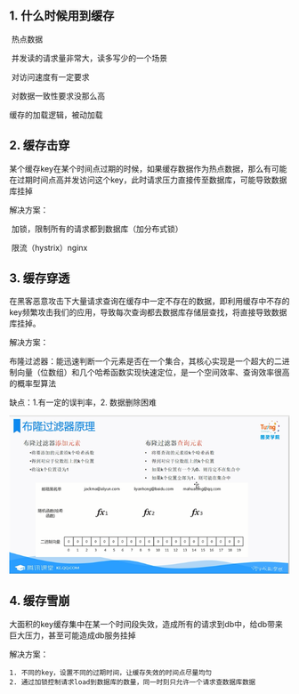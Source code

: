 ## 1. 什么时候用到缓存

​	热点数据

​	并发读的请求量非常大，读多写少的一个场景

​	对访问速度有一定要求

​	对数据一致性要求没那么高

缓存的加载逻辑，被动加载

## 2. 缓存击穿

某个缓存key在某个时间点过期的时候，如果缓存数据作为热点数据，那么有可能在过期时间点高并发访问这个key，此时请求压力直接传至数据库，可能导致数据库挂掉



解决方案：

​	加锁，限制所有的请求都到数据库（加分布式锁）

​	限流（hystrix）nginx

## 3. 缓存穿透

在黑客恶意攻击下大量请求查询在缓存中一定不存在的数据，即利用缓存中不存的key频繁攻击我们的应用，导致每次查询都去数据库存储层查找，将直接导致数据库挂掉。



解决方案：

布隆过滤器：能迅速判断一个元素是否在一个集合，其核心实现是一个超大的二进制向量（位数组）和几个哈希函数实现快速定位，是一个空间效率、查询效率很高的概率型算法

缺点：1.有一定的误判率，2. 数据删除困难

![1553776260906](img\1553776260906.png)

## 4. 缓存雪崩

大面积的key缓存集中在某一个时间段失效，造成所有的请求到db中，给db带来巨大压力，甚至可能造成db服务挂掉

解决方案：

 	1. 不同的key，设置不同的过期时间，让缓存失效的时间点尽量均匀
 	2. 通过加锁控制请求load到数据库的数量，同一时刻只允许一个请求查数据库数据